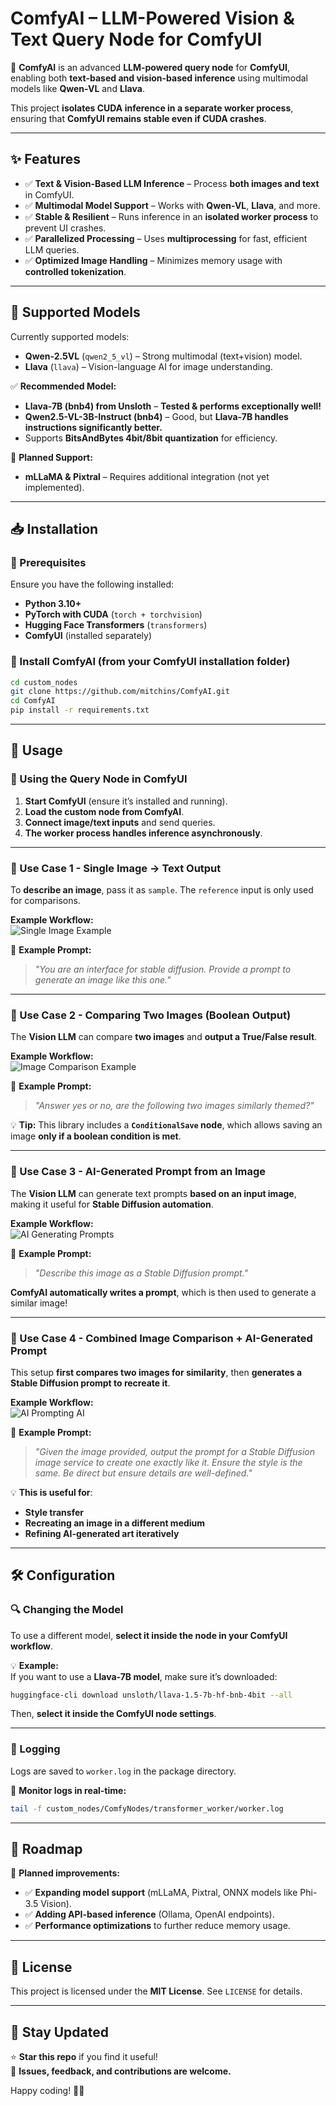 # **ComfyAI – LLM-Powered Vision & Text Query Node for ComfyUI**  

🚀 **ComfyAI** is an advanced **LLM-powered query node** for **ComfyUI**, enabling both **text-based and vision-based inference** using multimodal models like **Qwen-VL** and **Llava**.  

This project **isolates CUDA inference in a separate worker process**, ensuring that **ComfyUI remains stable even if CUDA crashes**.  

---

## **✨ Features**  

- ✅ **Text & Vision-Based LLM Inference** – Process **both images and text** in ComfyUI.  
- ✅ **Multimodal Model Support** – Works with **Qwen-VL**, **Llava**, and more.  
- ✅ **Stable & Resilient** – Runs inference in an **isolated worker process** to prevent UI crashes.  
- ✅ **Parallelized Processing** – Uses **multiprocessing** for fast, efficient LLM queries.  
- ✅ **Optimized Image Handling** – Minimizes memory usage with **controlled tokenization**.  

---

## **📌 Supported Models**  

Currently supported models:  
- **Qwen-2.5VL** (`qwen2_5_vl`) – Strong multimodal (text+vision) model.  
- **Llava** (`llava`) – Vision-language AI for image understanding.  

✅ **Recommended Model:**  
- **Llava-7B (bnb4) from Unsloth** – **Tested & performs exceptionally well!**  
- **Qwen2.5-VL-3B-Instruct (bnb4)** – Good, but **Llava-7B handles instructions significantly better.**  
- Supports **BitsAndBytes 4bit/8bit quantization** for efficiency.  

🚀 **Planned Support:**  
- **mLLaMA & Pixtral** – Requires additional integration (not yet implemented).  

---

## **📥 Installation**  

### **🔧 Prerequisites**  
Ensure you have the following installed:  
- **Python 3.10+**  
- **PyTorch with CUDA** (`torch + torchvision`)  
- **Hugging Face Transformers** (`transformers`)  
- **ComfyUI** (installed separately)  

### **📌 Install ComfyAI (from your ComfyUI installation folder)**  

```bash
cd custom_nodes
git clone https://github.com/mitchins/ComfyAI.git
cd ComfyAI
pip install -r requirements.txt
```

---

## **🚀 Usage**  

### **📌 Using the Query Node in ComfyUI**  

1. **Start ComfyUI** (ensure it’s installed and running).  
2. **Load the custom node from ComfyAI**.  
3. **Connect image/text inputs** and send queries.  
4. **The worker process handles inference asynchronously**.  

---

### **📌 Use Case 1 - Single Image → Text Output**  

To **describe an image**, pass it as `sample`. The `reference` input is only used for comparisons.  

**Example Workflow:**  
![Single Image Example](Example01.png)  

📝 **Example Prompt:**  
> *"You are an interface for stable diffusion. Provide a prompt to generate an image like this one."*  

---

### **📌 Use Case 2 - Comparing Two Images (Boolean Output)**  

The **Vision LLM** can compare **two images** and **output a True/False result**.  

**Example Workflow:**  
![Image Comparison Example](Example02.png)  

📝 **Example Prompt:**  
> *"Answer yes or no, are the following two images similarly themed?"*  

💡 **Tip:** This library includes a **`ConditionalSave` node**, which allows saving an image **only if a boolean condition is met**.  

---

### **📌 Use Case 3 - AI-Generated Prompt from an Image**  

The **Vision LLM** can generate text prompts **based on an input image**, making it useful for **Stable Diffusion automation**.  

**Example Workflow:**  
![AI Generating Prompts](Example03.png)  

📝 **Example Prompt:**  
> *"Describe this image as a Stable Diffusion prompt."*  

**ComfyAI automatically writes a prompt**, which is then used to generate a similar image!  

---

### **📌 Use Case 4 - Combined Image Comparison + AI-Generated Prompt**  

This setup **first compares two images for similarity**, then **generates a Stable Diffusion prompt to recreate it**.  

**Example Workflow:**  
![AI Prompting AI](Example04.png)  

📝 **Example Prompt:**  
> *"Given the image provided, output the prompt for a Stable Diffusion image service to create one exactly like it. Ensure the style is the same. Be direct but ensure details are well-defined."*  

💡 **This is useful for**:  
- **Style transfer**  
- **Recreating an image in a different medium**  
- **Refining AI-generated art iteratively**  

---

## **🛠️ Configuration**  

### **🔍 Changing the Model**  
To use a different model, **select it inside the node in your ComfyUI workflow**.  

💡 **Example:**  
If you want to use a **Llava-7B model**, make sure it’s downloaded:  

```bash
huggingface-cli download unsloth/llava-1.5-7b-hf-bnb-4bit --all
```

Then, **select it inside the ComfyUI node settings**.  

---

### **📜 Logging**  
Logs are saved to `worker.log` in the package directory.  

📌 **Monitor logs in real-time:**  
```bash
tail -f custom_nodes/ComfyNodes/transformer_worker/worker.log
```

---

## **📅 Roadmap**  

🚀 **Planned improvements:**  
- ✅ **Expanding model support** (mLLaMA, Pixtral, ONNX models like Phi-3.5 Vision).  
- ✅ **Adding API-based inference** (Ollama, OpenAI endpoints).  
- ✅ **Performance optimizations** to further reduce memory usage.  

---

## **📜 License**  

This project is licensed under the **MIT License**. See `LICENSE` for details.  

---

## **🚀 Stay Updated**  

⭐ **Star this repo** if you find it useful!  
📣 **Issues, feedback, and contributions are welcome.**  

Happy coding! 🎨🤖  

